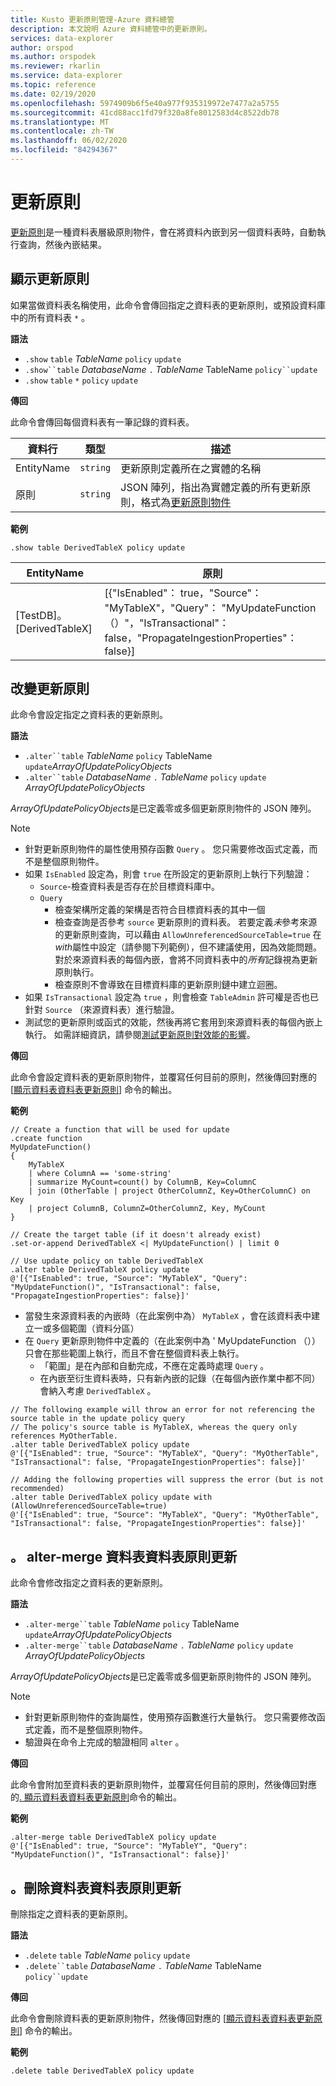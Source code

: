 ```yaml
---
title: Kusto 更新原則管理-Azure 資料總管
description: 本文說明 Azure 資料總管中的更新原則。
services: data-explorer
author: orspod
ms.author: orspodek
ms.reviewer: rkarlin
ms.service: data-explorer
ms.topic: reference
ms.date: 02/19/2020
ms.openlocfilehash: 5974909b6f5e40a977f935319972e7477a2a5755
ms.sourcegitcommit: 41cd88acc1fd79f320a8fe8012583d4c8522db78
ms.translationtype: MT
ms.contentlocale: zh-TW
ms.lasthandoff: 06/02/2020
ms.locfileid: "84294367"
---
```

# <a name="update-policy"></a>更新原則

[更新原則](updatepolicy.md)是一種資料表層級原則物件，會在將資料內嵌到另一個資料表時，自動執行查詢，然後內嵌結果。

## <a name="show-update-policy"></a>顯示更新原則

如果當做資料表名稱使用，此命令會傳回指定之資料表的更新原則，或預設資料庫中的所有資料表 `*` 。

**語法**

* `.show` `table` *TableName* `policy` `update`
* `.show``table` *DatabaseName* `.` *TableName* TableName `policy``update`
* `.show` `table` `*` `policy` `update`

**傳回**

此命令會傳回每個資料表有一筆記錄的資料表。

|資料行    |類型    |描述                                                                                                                                                           |
|----------|--------|----------------------------------------------------------------------------------------------------------------------------------------------------------------------|
|EntityName|`string`|更新原則定義所在之實體的名稱                                                                                                                |
|原則  |`string`|JSON 陣列，指出為實體定義的所有更新原則，格式為[更新原則物件](updatepolicy.md#the-update-policy-object)|

**範例**

```kusto
.show table DerivedTableX policy update 
```

|EntityName        |原則                                                                                                                                    |
|------------------|--------------------------------------------------------------------------------------------------------------------------------------------|
|[TestDB]。[DerivedTableX]|[{"IsEnabled"： true，"Source"： "MyTableX"，"Query"： "MyUpdateFunction （）"，"IsTransactional"： false，"PropagateIngestionProperties"： false}]|

## <a name="alter-update-policy"></a>改變更新原則

此命令會設定指定之資料表的更新原則。

**語法**

* `.alter``table` *TableName* `policy` TableName `update`*ArrayOfUpdatePolicyObjects*
* `.alter``table` *DatabaseName* `.` *TableName* `policy` `update` *ArrayOfUpdatePolicyObjects*

*ArrayOfUpdatePolicyObjects*是已定義零或多個更新原則物件的 JSON 陣列。

> [!NOTE]
> * 針對更新原則物件的屬性使用預存函數 `Query` 。
   您只需要修改函式定義，而不是整個原則物件。
> * 如果 `IsEnabled` 設定為，則會 `true` 在所設定的更新原則上執行下列驗證：
>    * `Source`-檢查資料表是否存在於目標資料庫中。
>    * `Query` 
>        * 檢查架構所定義的架構是否符合目標資料表的其中一個
>        * 檢查查詢是否參考 `source` 更新原則的資料表。 
        若要定義*未*參考來源的更新原則查詢，可以藉由 `AllowUnreferencedSourceTable=true` 在*with*屬性中設定（請參閱下列範例），但不建議使用，因為效能問題。 對於來源資料表的每個內嵌，會將不同資料表中的*所有*記錄視為更新原則執行。
 >       * 檢查原則不會導致在目標資料庫的更新原則鏈中建立迴圈。
 > * 如果 `IsTransactional` 設定為 `true` ，則會檢查 `TableAdmin` 許可權是否也已針對 `Source` （來源資料表）進行驗證。
 > * 測試您的更新原則或函式的效能，然後再將它套用到來源資料表的每個內嵌上執行。 如需詳細資訊，請參閱[測試更新原則對效能的影響](updatepolicy.md#testing-an-update-policys-performance-impact)。

**傳回**

此命令會設定資料表的更新原則物件，並覆寫任何目前的原則，然後傳回對應的 [[顯示資料表資料表更新原則](#show-update-policy)] 命令的輸出。

**範例**

```kusto
// Create a function that will be used for update
.create function 
MyUpdateFunction()
{
    MyTableX
    | where ColumnA == 'some-string'
    | summarize MyCount=count() by ColumnB, Key=ColumnC
    | join (OtherTable | project OtherColumnZ, Key=OtherColumnC) on Key
    | project ColumnB, ColumnZ=OtherColumnZ, Key, MyCount
}

// Create the target table (if it doesn't already exist)
.set-or-append DerivedTableX <| MyUpdateFunction() | limit 0

// Use update policy on table DerivedTableX
.alter table DerivedTableX policy update
@'[{"IsEnabled": true, "Source": "MyTableX", "Query": "MyUpdateFunction()", "IsTransactional": false, "PropagateIngestionProperties": false}]'
```

* 當發生來源資料表的內嵌時（在此案例中為） `MyTableX` ，會在該資料表中建立一或多個範圍（資料分區）
* 在 `Query` 更新原則物件中定義的（在此案例中為 ' MyUpdateFunction （））只會在那些範圍上執行，而且不會在整個資料表上執行。
  * 「範圍」是在內部和自動完成，不應在定義時處理 `Query` 。
  * 在內嵌至衍生資料表時，只有新內嵌的記錄（在每個內嵌作業中都不同）會納入考慮 `DerivedTableX` 。

```kusto
// The following example will throw an error for not referencing the source table in the update policy query
// The policy's source table is MyTableX, whereas the query only references MyOtherTable. 
.alter table DerivedTableX policy update
@'[{"IsEnabled": true, "Source": "MyTableX", "Query": "MyOtherTable", "IsTransactional": false, "PropagateIngestionProperties": false}]'

// Adding the following properties will suppress the error (but is not recommended)
.alter table DerivedTableX policy update with (AllowUnreferencedSourceTable=true)
@'[{"IsEnabled": true, "Source": "MyTableX", "Query": "MyOtherTable", "IsTransactional": false, "PropagateIngestionProperties": false}]'

```

## <a name="alter-merge-table-table-policy-update"></a>。 alter-merge 資料表資料表原則更新

此命令會修改指定之資料表的更新原則。

**語法**

* `.alter-merge``table` *TableName* `policy` TableName `update`*ArrayOfUpdatePolicyObjects*
* `.alter-merge``table` *DatabaseName* `.` *TableName* `policy` `update` *ArrayOfUpdatePolicyObjects*

*ArrayOfUpdatePolicyObjects*是已定義零或多個更新原則物件的 JSON 陣列。

> [!NOTE]
> * 針對更新原則物件的查詢屬性，使用預存函數進行大量執行。 
     您只需要修改函式定義，而不是整個原則物件。
> * 驗證與在命令上完成的驗證相同 `alter` 。

**傳回**

此命令會附加至資料表的更新原則物件，並覆寫任何目前的原則，然後傳回對應的[. 顯示資料表資料表更新原則](#show-update-policy)命令的輸出。

**範例**

```kusto
.alter-merge table DerivedTableX policy update 
@'[{"IsEnabled": true, "Source": "MyTableY", "Query": "MyUpdateFunction()", "IsTransactional": false}]'  
``` 

## <a name="delete-table-table-policy-update"></a>。刪除資料表資料表原則更新

刪除指定之資料表的更新原則。

**語法**

* `.delete` `table` *TableName* `policy` `update`
* `.delete``table` *DatabaseName* `.` *TableName* TableName `policy``update`

**傳回**

此命令會刪除資料表的更新原則物件，然後傳回對應的 [[顯示資料表資料表更新原則](#show-update-policy)] 命令的輸出。

**範例**

```kusto
.delete table DerivedTableX policy update 
```
